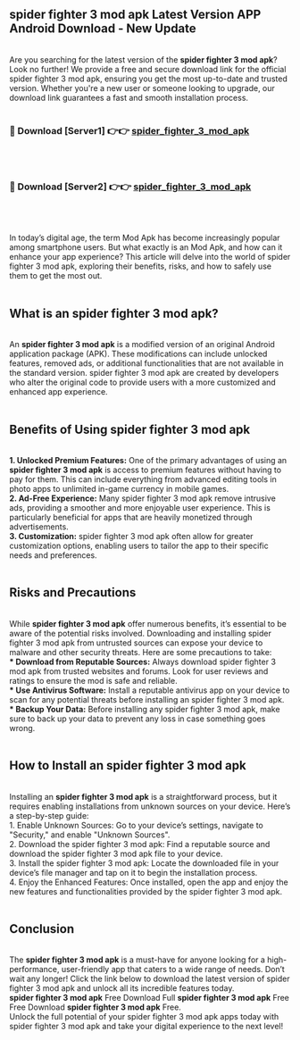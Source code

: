 ## spider fighter 3 mod apk Latest Version APP Android Download - New Update
<br>
Are you searching for the latest version of the <strong>spider fighter 3 mod apk</strong>? Look no further! We provide a free and secure download link for the official spider fighter 3 mod apk, ensuring you get the most up-to-date and trusted version. Whether you're a new user or someone looking to upgrade, our download link guarantees a fast and smooth installation process.
<br>
<br>
<h3>🔴 Download [Server1] 👉👉 <a href="https://modyolo.store/spider+fighter+3+mod+apk">spider_fighter_3_mod_apk</a></h3><br>
<br>
<h3>🔴 Download [Server2] 👉👉 <a href="https://modyolo.store/spider+fighter+3+mod+apk">spider_fighter_3_mod_apk</a></h3><br>
<br>
<br>
In today’s digital age, the term Mod Apk has become increasingly popular among smartphone users. But what exactly is an Mod Apk, and how can it enhance your app experience? This article will delve into the world of spider fighter 3 mod apk, exploring their benefits, risks, and how to safely use them to get the most out.
<br>
<br>
<h2>What is an spider fighter 3 mod apk?</h2>
<br>
An <strong>spider fighter 3 mod apk</strong> is a modified version of an original Android application package (APK). These modifications can include unlocked features, removed ads, or additional functionalities that are not available in the standard version. spider fighter 3 mod apk are created by developers who alter the original code to provide users with a more customized and enhanced app experience.
<br>
<br>
<h2>Benefits of Using spider fighter 3 mod apk</h2>
<br>
<strong> 1. Unlocked Premium Features:</strong> One of the primary advantages of using an <strong>spider fighter 3 mod apk</strong> is access to premium features without having to pay for them. This can include everything from advanced editing tools in photo apps to unlimited in-game currency in mobile games.
<br>
<strong> 2. Ad-Free Experience:</strong> Many spider fighter 3 mod apk remove intrusive ads, providing a smoother and more enjoyable user experience. This is particularly beneficial for apps that are heavily monetized through advertisements.
<br>
<strong> 3. Customization:</strong> spider fighter 3 mod apk often allow for greater customization options, enabling users to tailor the app to their specific needs and preferences.
<br>
<br>
<h2>Risks and Precautions</h2>
<br>
While <strong>spider fighter 3 mod apk</strong> offer numerous benefits, it’s essential to be aware of the potential risks involved. Downloading and installing spider fighter 3 mod apk from untrusted sources can expose your device to malware and other security threats. Here are some precautions to take:
<br>
<strong> * Download from Reputable Sources:</strong> Always download spider fighter 3 mod apk from trusted websites and forums. Look for user reviews and ratings to ensure the mod is safe and reliable.
<br>
<strong> * Use Antivirus Software:</strong> Install a reputable antivirus app on your device to scan for any potential threats before installing an spider fighter 3 mod apk.
<br>
<strong> * Backup Your Data:</strong> Before installing any spider fighter 3 mod apk, make sure to back up your data to prevent any loss in case something goes wrong.
<br>
<br>
<h2>How to Install an spider fighter 3 mod apk</h2>
<br>
Installing an <strong>spider fighter 3 mod apk</strong> is a straightforward process, but it requires enabling installations from unknown sources on your device. Here’s a step-by-step guide:
<br>
 1. Enable Unknown Sources: Go to your device’s settings, navigate to "Security," and enable "Unknown Sources".
<br>
 2. Download the spider fighter 3 mod apk: Find a reputable source and download the spider fighter 3 mod apk file to your device.
<br>
 3. Install the spider fighter 3 mod apk: Locate the downloaded file in your device’s file manager and tap on it to begin the installation process.
<br>
 4. Enjoy the Enhanced Features: Once installed, open the app and enjoy the new features and functionalities provided by the spider fighter 3 mod apk.
<br>
<br>
<h2><strong>Conclusion</strong></h2>
<br>
The <strong>spider fighter 3 mod apk</strong> is a must-have for anyone looking for a high-performance, user-friendly app that caters to a wide range of needs. Don’t wait any longer! Click the link below to download the latest version of spider fighter 3 mod apk and unlock all its incredible features today.
<br>
<strong>spider fighter 3 mod apk</strong> Free Download Full <strong>spider fighter 3 mod apk</strong> Free Free Download <strong>spider fighter 3 mod apk</strong> Free.
<br>
Unlock the full potential of your spider fighter 3 mod apk apps today with spider fighter 3 mod apk and take your digital experience to the next level!